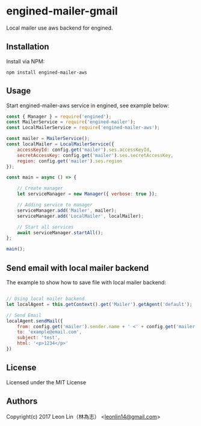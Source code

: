 # engined-mailer-gmail

Local mailer use aws backend for engined.


## Installation

Install via NPM:

```shell
npm install engined-mailer-aws
```

## Usage

Start engined-mailer-aws service in engined, see example below:

```javascript
const { Manager } = require('engined');
const MailerService = require('engined-mailer');
const LocalMailerService = require('engined-mailer-aws');

const mailer = MailerService();
const localMailer = LocalMailerService({
	accessKeyId: config.get('mailer').ses.accessKeyId,
	secretAccessKey: config.get('mailer').ses.secretAccessKey,
	region: config.get('mailer').ses.region
});

const main = async () => {

	// Create manager
	let serviceManager = new Manager({ verbose: true });

	// Adding service to manager
	serviceManager.add('Mailer', mailer);
	serviceManager.add('LocalMailer', localMailer);

	// Start all services
	await serviceManager.startAll();
};

main();
```

## Send email with local mailer backend

The example to show how to save file with local mailer backend:

```javascript

// Using local mailer backend
let localAgent = this.getContext().get('Mailer').getAgent('default');

// Send Email
localAgent.sendMail({
	from: config.get('mailer').sender.name + ' <' + config.get('mailer').sender.address + '>',
	to: 'example@email.com',
	subject: 'test',
	html: '<p>1234</p>'
})
```

## License
Licensed under the MIT License

## Authors
Copyright(c) 2017 Leon Lin（林為志） <<leonlin14@gmail.com>>
